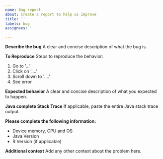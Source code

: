 ```yaml
---
name: Bug report
about: Create a report to help us improve
title: ''
labels: bug
assignees: ''

---
```


**Describe the bug**
A clear and concise description of what the bug is.

**To Reproduce**
Steps to reproduce the behavior:
1.  Go to '...'
2.  Click on '....'
3.  Scroll down to '....'
4.  See error

**Expected behavior**
A clear and concise description of what you expected to happen.

**Java complete Stack Trace**
If applicable, paste the entire Java stack trace output.

**Please complete the following information:**
*  Device memory, CPU and OS
*  Java Version
*  R Version (if applicable)

**Additional context**
Add any other context about the problem here.
